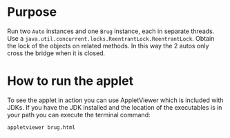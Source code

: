 # Purpose
Run two `Auto` instances and one `Brug` instance, each in separate threads. Use a `java.util.concurrent.locks.ReentrantLock.ReentrantLock`. Obtain the lock of the objects on related methods. In this way the 2 autos only cross the bridge when it is closed.

# How to run the applet
To see the applet in action you can use AppletViewer which is included with JDKs. If you have the JDK installed and the location of the executables is in your path you can execute the terminal command:

```
appletviewer brug.html
```
